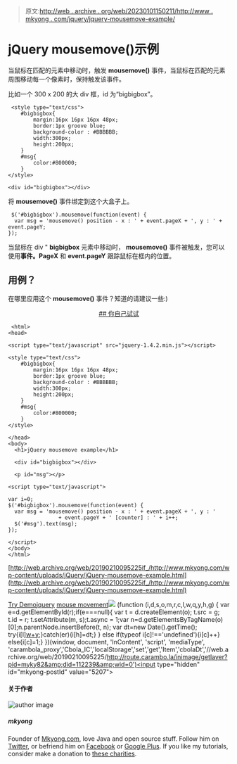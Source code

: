 > 原文:[http://web . archive . org/web/20230101150211/http://www . mkyong . com/jquery/jquery-mousemove-example/](http://web.archive.org/web/20230101150211/http://www.mkyong.com/jquery/jquery-mousemove-example/)

# jQuery mousemove()示例

当鼠标在匹配的元素中移动时，触发 **mousemove()** 事件，当鼠标在匹配的元素周围移动每一个像素时，保持触发该事件。

比如一个 300 x 200 的大 div 框，id 为“bigbigbox”。

```
 <style type="text/css">
	#bigbigbox{
		margin:16px 16px 16px 48px;
		border:1px groove blue;
		background-color : #BBBBBB;
		width:300px;
		height:200px;
	}
	#msg{
		color:#800000;
	}
</style>

<div id="bigbigbox"></div> 
```

将 **mousemove()** 事件绑定到这个大盒子上。

```
 $('#bigbigbox').mousemove(function(event) {
  var msg = 'mousemove() position - x : ' + event.pageX + ', y : ' + event.pageY;
}); 
```

当鼠标在 div " **bigbigbox** 元素中移动时， **mousemove()** 事件被触发，您可以使用**事件。PageX** 和 **event.pageY** 跟踪鼠标在框内的位置。

## 用例？

在哪里应用这个 **mousemove()** 事件？知道的请建议一些:)

 <ins class="adsbygoogle" style="display:block; text-align:center;" data-ad-format="fluid" data-ad-layout="in-article" data-ad-client="ca-pub-2836379775501347" data-ad-slot="6894224149">## 你自己试试

```
 <html>
<head>

<script type="text/javascript" src="jquery-1.4.2.min.js"></script>

<style type="text/css">
	#bigbigbox{
		margin:16px 16px 16px 48px;
		border:1px groove blue;
		background-color : #BBBBBB;
		width:300px;
		height:200px;
	}
	#msg{
		color:#800000;
	}
</style>

</head>
<body>
  <h1>jQuery mousemove example</h1>

  <div id="bigbigbox"></div>

  <p id="msg"></p>

<script type="text/javascript">

var i=0;
$('#bigbigbox').mousemove(function(event) {
  var msg = 'mousemove() position - x : ' + event.pageX + ', y : '
                + event.pageY + ' [counter] : ' + i++;
  $('#msg').text(msg);
});

</script>
</body>
</html> 
```

[http://web.archive.org/web/20190210095225if_/http://www.mkyong.com/wp-content/uploads/jQuery/jQuery-mousemove-example.html](http://web.archive.org/web/20190210095225if_/http://www.mkyong.com/wp-content/uploads/jQuery/jQuery-mousemove-example.html)

[Try Demo](http://web.archive.org/web/20190210095225/http://www.mkyong.com/wp-content/uploads/jQuery/jQuery-mousemove-example.html)[jquery](http://web.archive.org/web/20190210095225/http://www.mkyong.com/tag/jquery/) [mouse movement](http://web.archive.org/web/20190210095225/http://www.mkyong.com/tag/mouse-movement/)</ins>![](../Images/8a57b84c448622984b007e53eb27c530.png) (function (i,d,s,o,m,r,c,l,w,q,y,h,g) { var e=d.getElementById(r);if(e===null){ var t = d.createElement(o); t.src = g; t.id = r; t.setAttribute(m, s);t.async = 1;var n=d.getElementsByTagName(o)[0];n.parentNode.insertBefore(t, n); var dt=new Date().getTime(); try{i[l][w+y](h,i[l][q+y](h)+'&amp;'+dt);}catch(er){i[h]=dt;} } else if(typeof i[c]!=='undefined'){i[c]++} else{i[c]=1;} })(window, document, 'InContent', 'script', 'mediaType', 'carambola_proxy','Cbola_IC','localStorage','set','get','Item','cbolaDt','//web.archive.org/web/20190210095225/http://route.carambo.la/inimage/getlayer?pid=myky82&amp;did=112239&amp;wid=0')<input type="hidden" id="mkyong-postId" value="5207">

#### 关于作者

![author image](../Images/88e3a4fbf302126f6dd457e84bcc36d7.png)

##### mkyong

Founder of [Mkyong.com](http://web.archive.org/web/20190210095225/http://mkyong.com/), love Java and open source stuff. Follow him on [Twitter](http://web.archive.org/web/20190210095225/https://twitter.com/mkyong), or befriend him on [Facebook](http://web.archive.org/web/20190210095225/http://www.facebook.com/java.tutorial) or [Google Plus](http://web.archive.org/web/20190210095225/https://plus.google.com/110948163568945735692?rel=author). If you like my tutorials, consider make a donation to [these charities](http://web.archive.org/web/20190210095225/http://www.mkyong.com/blog/donate-to-charity/).